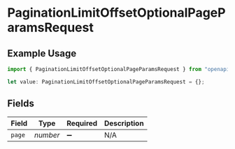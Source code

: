 # PaginationLimitOffsetOptionalPageParamsRequest

## Example Usage

```typescript
import { PaginationLimitOffsetOptionalPageParamsRequest } from "openapi/sdk/models/operations";

let value: PaginationLimitOffsetOptionalPageParamsRequest = {};
```

## Fields

| Field              | Type               | Required           | Description        |
| ------------------ | ------------------ | ------------------ | ------------------ |
| `page`             | *number*           | :heavy_minus_sign: | N/A                |
